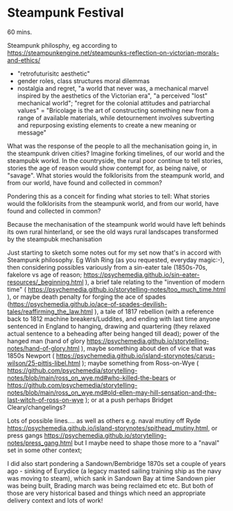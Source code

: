 # Steampunk Festival

60 mins.

Steampunk philosphy, eg according to https://steampunkengine.net/steampunks-reflection-on-victorian-morals-and-ethics/

- "retrofuturisitc aesthetic"
- gender roles, class structures moral dilemmas
- nostalgia and regret, "a world that never was, a mechanical marvel inspired by the aesthetics of the Victorian era", "a perceived "lost" mechanical world"; "regret for the colonial attitudes and patriarchal values"
= "Bricolage is the art of constructing something new from a range of available materials, while detournement involves subverting and repurposing existing elements to create a new meaning or message"

What was the response of the people to all the mechanisation going in, in the steampunk driven cities? Imagine forking timelines, of our world and the steampubk workd. In the countryside, the rural poor continue to tell stories, stories the age of reason would show contempt for, as being naive, or "savage". What stories would the folklorisits from the steampunk world, and from our world, have found and collected in common?

Pondering this as a conceit for finding what stories to tell: What stories would the folklorisits from the steampunk world, and from our world, have found and collected in common?

Because the mechanisation of the steampunk world would have left behinds its own rural hinterland, or see the old ways rural landscapes transformed by the steampubk mechanisation

Just starting to sketch some notes out for my set now that's in accord with Steampunk philosophy. Eg Wish Ring (as you requested, everyday magic:-), then considering possibles variously from a sin-eater tale (1850s-70s, fakelore vs age of reason; https://psychemedia.github.io/sin-eater-resources/_beginning.html ), a brief tale relating to the "invention of modern time" ( https://psychemedia.github.io/storytelling-notes/too_much_time.html ), or maybe death penalty for forging the ace of spades (https://psychemedia.github.io/ace-of-spades-devilish-tales/reaffirming_the_law.html ), a tale of 1817 rebellion (with a reference back to 1812 machine breakers/Luddites, and ending with last time anyone sentenced in England to hanging, drawing and quartering (they relaxed actual sentence to a beheading after being hanged till dead); power of the hanged man (hand of glory https://psychemedia.github.io/storytelling-notes/hand-of-glory.html ), maybe something about den of vice that was 1850s Newport ( https://psychemedia.github.io/island-storynotes/carus-wilson/25-pittis-libel.html ); maybe something from Ross-on-Wye ( https://github.com/psychemedia/storytelling-notes/blob/main/ross_on_wye.md#who-killed-the-bears or https://github.com/psychemedia/storytelling-notes/blob/main/ross_on_wye.md#old-ellen-may-hill-sensation-and-the-last-witch-of-ross-on-wye ); or at a push perhaps Bridget Cleary/changelings?

Lots of possible lines.... as well as others e.g. naval mutiny off Ryde https://psychemedia.github.io/island-storynotes/spithead_mutiny.html, or press gangs https://psychemedia.github.io/storytelling-notes/press_gang.html but I maybe need to shape those more to a "naval" set in some other context;

I did also start pondering a Sandown/Bembridge 1870s set a couple of years ago - sinking of Eurydice (a legacy masted sailing training ship as the navy was moving to steam), which sank in Sandown Bay at time Sandown pier was being built, Brading march was being reclaimed etc etc. But both of those are very historical based and things which need an appropriate delivery context and lots of work!
